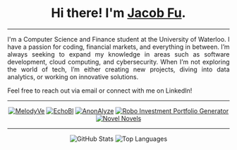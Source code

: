 <h1 align="center">Hi there! I'm <a href="https://fujacob.vercel.app/">Jacob Fu</a>.</h1>

---

<div align="justify">

I'm a Computer Science and Finance student at the University of Waterloo. I have a passion for coding, financial markets, and everything in between. I’m always seeking to expand my knowledge in areas such as software development, cloud computing, and cybersecurity. When I’m not exploring the world of tech, I’m either creating new projects, diving into data analytics, or working on innovative solutions. 

Feel free to reach out via email or connect with me on LinkedIn!

</div>

<div align="center">

---

[![MelodyVe](https://github-readme-stats.vercel.app/api/pin?username=fujacob&repo=MelodyVe&theme=material-palenight&icon_color=6a5acd&hide_border=true)](https://github.com/fujacob/MelodyVe)
[![EchoBl](https://github-readme-stats.vercel.app/api/pin?username=fujacob&repo=EchoBl&theme=material-palenight&icon_color=6a5acd&hide_border=true)](https://github.com/fujacob/EchoBl)
[![AnonAlyze](https://github-readme-stats.vercel.app/api/pin?username=fujacob&repo=AnonAlyze&theme=material-palenight&icon_color=6a5acd&hide_border=true)](https://github.com/fujacob/AnonAlyze)
[![Robo Investment Portfolio Generator](https://github-readme-stats.vercel.app/api/pin?username=fujacob&repo=Robo-Investment-Portfolio-Generator&theme=material-palenight&icon_color=6a5acd&hide_border=true)](https://github.com/fujacob/RoboInvestmentAdvisor)
[![Novel Novels](https://github-readme-stats.vercel.app/api/pin?username=fujacob&repo=Novel-Novels&theme=material-palenight&icon_color=6a5acd&hide_border=true)](https://github.com/fujacob/NovelNovels)

---

![GitHub Stats](https://github-readme-stats.vercel.app/api?username=fujacob&count_private=true&show_icons=true&theme=material-palenight&icon_color=6a5acd&hide_border=true&line_height=28&custom_title=Contribution%20Statistics&count_private=true)
![Top Languages](https://github-readme-stats.vercel.app/api/top-langs?username=fujacob&theme=material-palenight&hide_border=true&layout=compact&langs_count=10&card_width=333)

</div>
